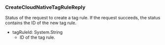 ### CreateCloudNativeTagRuleReply
Status of the request to create a tag rule. If the request succeeds, the status contains the ID of the new tag rule.

- tagRuleId: System.String
  - ID of the tag rule.
